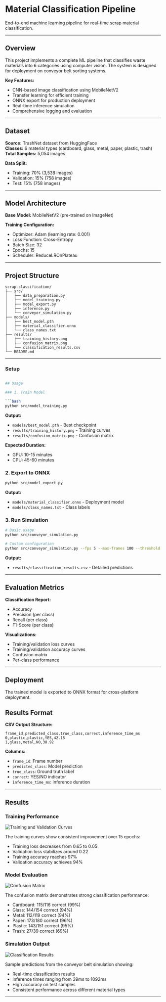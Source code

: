 # Material Classification Pipeline

End-to-end machine learning pipeline for real-time scrap material classification.

---

## Overview

This project implements a complete ML pipeline that classifies waste materials into 6 categories using computer vision. The system is designed for deployment on conveyor belt sorting systems.

**Key Features:**
- CNN-based image classification using MobileNetV2
- Transfer learning for efficient training
- ONNX export for production deployment
- Real-time inference simulation
- Comprehensive logging and evaluation

---

## Dataset

**Source:** TrashNet dataset from HuggingFace  
**Classes:** 6 material types (cardboard, glass, metal, paper, plastic, trash)  
**Total Samples:** 5,054 images  

**Data Split:**
- Training: 70% (3,538 images)
- Validation: 15% (758 images)
- Test: 15% (758 images)

---

## Model Architecture

**Base Model:** MobileNetV2 (pre-trained on ImageNet)


**Training Configuration:**
- Optimizer: Adam (learning rate: 0.001)
- Loss Function: Cross-Entropy
- Batch Size: 32
- Epochs: 15
- Scheduler: ReduceLROnPlateau

---

## Project Structure

```
scrap-classification/
├── src/
│   ├── data_preparation.py       
│   ├── model_training.py          
│   ├── model_export.py            
│   ├── inference.py               
│   └── conveyor_simulation.py     
├── models/
│   ├── best_model.pth             
│   ├── material_classifier.onnx   
│   └── class_names.txt            
├── results/
│   ├── training_history.png       
│   ├── confusion_matrix.png       
│   └── classification_results.csv 
└── README.md
```

---

### Setup

```bash

## Usage

### 1. Train Model

```bash
python src/model_training.py
```

**Output:**
- `models/best_model.pth` - Best checkpoint
- `results/training_history.png` - Training curves
- `results/confusion_matrix.png` - Confusion matrix

**Expected Duration:**
- GPU: 10-15 minutes
- CPU: 45-60 minutes

### 2. Export to ONNX

```bash
python src/model_export.py
```

**Output:**
- `models/material_classifier.onnx` - Deployment model
- `models/class_names.txt` - Class labels

### 3. Run Simulation

```bash
# Basic usage
python src/conveyor_simulation.py

# Custom configuration
python src/conveyor_simulation.py --fps 5 --max-frames 100 --threshold 0.75
```

**Output:**
- `results/classification_results.csv` - Detailed predictions

---

## Evaluation Metrics

**Classification Report:**
- Accuracy
- Precision (per class)
- Recall (per class)
- F1-Score (per class)

**Visualizations:**
- Training/validation loss curves
- Training/validation accuracy curves
- Confusion matrix
- Per-class performance

---

## Deployment

The trained model is exported to ONNX format for cross-platform deployment.


## Results Format

**CSV Output Structure:**
```csv
frame_id,predicted_class,true_class,correct,inference_time_ms
0,plastic,plastic,YES,42.15
1,glass,metal,NO,38.92
```

**Columns:**
- `frame_id`: Frame number
- `predicted_class`: Model prediction
- `true_class`: Ground truth label
- `correct`: YES/NO indicator
- `inference_time_ms`: Inference duration

---
## Results

### Training Performance

![Training and Validation Curves](results/training_history.png)

The training curves show consistent improvement over 15 epochs:
- Training loss decreases from 0.65 to 0.05
- Validation loss stabilizes around 0.22
- Training accuracy reaches 97%
- Validation accuracy achieves 94%

### Model Evaluation

![Confusion Matrix](results/confusion_matrix.png)

The confusion matrix demonstrates strong classification performance:
- Cardboard: 115/116 correct (99%)
- Glass: 144/154 correct (94%)
- Metal: 112/119 correct (94%)
- Paper: 173/180 correct (96%)
- Plastic: 143/151 correct (95%)
- Trash: 27/39 correct (69%)

### Simulation Output

![Classification Results](results/classification_results.png)

Sample predictions from the conveyor belt simulation showing:
- Real-time classification results
- Inference times ranging from 39ms to 1092ms
- High accuracy on test samples
- Consistent performance across different material types

---